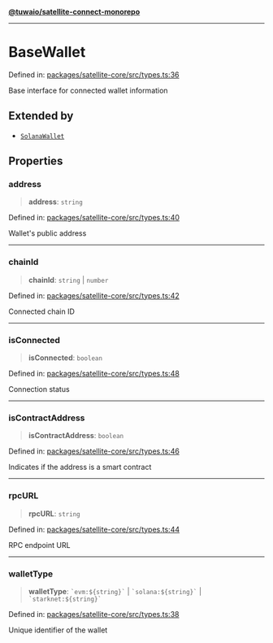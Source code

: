 [**@tuwaio/satellite-connect-monorepo**](../../../README.md)

***

# BaseWallet

Defined in: [packages/satellite-core/src/types.ts:36](https://github.com/TuwaIO/satellite-connect/blob/ab2889dc16e93ed4e3266b0857ac4dc0998ff86f/packages/satellite-core/src/types.ts#L36)

Base interface for connected wallet information

## Extended by

- [`SolanaWallet`](SolanaWallet.md)

## Properties

### address

> **address**: `string`

Defined in: [packages/satellite-core/src/types.ts:40](https://github.com/TuwaIO/satellite-connect/blob/ab2889dc16e93ed4e3266b0857ac4dc0998ff86f/packages/satellite-core/src/types.ts#L40)

Wallet's public address

***

### chainId

> **chainId**: `string` \| `number`

Defined in: [packages/satellite-core/src/types.ts:42](https://github.com/TuwaIO/satellite-connect/blob/ab2889dc16e93ed4e3266b0857ac4dc0998ff86f/packages/satellite-core/src/types.ts#L42)

Connected chain ID

***

### isConnected

> **isConnected**: `boolean`

Defined in: [packages/satellite-core/src/types.ts:48](https://github.com/TuwaIO/satellite-connect/blob/ab2889dc16e93ed4e3266b0857ac4dc0998ff86f/packages/satellite-core/src/types.ts#L48)

Connection status

***

### isContractAddress

> **isContractAddress**: `boolean`

Defined in: [packages/satellite-core/src/types.ts:46](https://github.com/TuwaIO/satellite-connect/blob/ab2889dc16e93ed4e3266b0857ac4dc0998ff86f/packages/satellite-core/src/types.ts#L46)

Indicates if the address is a smart contract

***

### rpcURL

> **rpcURL**: `string`

Defined in: [packages/satellite-core/src/types.ts:44](https://github.com/TuwaIO/satellite-connect/blob/ab2889dc16e93ed4e3266b0857ac4dc0998ff86f/packages/satellite-core/src/types.ts#L44)

RPC endpoint URL

***

### walletType

> **walletType**: `` `evm:${string}` `` \| `` `solana:${string}` `` \| `` `starknet:${string}` ``

Defined in: [packages/satellite-core/src/types.ts:38](https://github.com/TuwaIO/satellite-connect/blob/ab2889dc16e93ed4e3266b0857ac4dc0998ff86f/packages/satellite-core/src/types.ts#L38)

Unique identifier of the wallet
